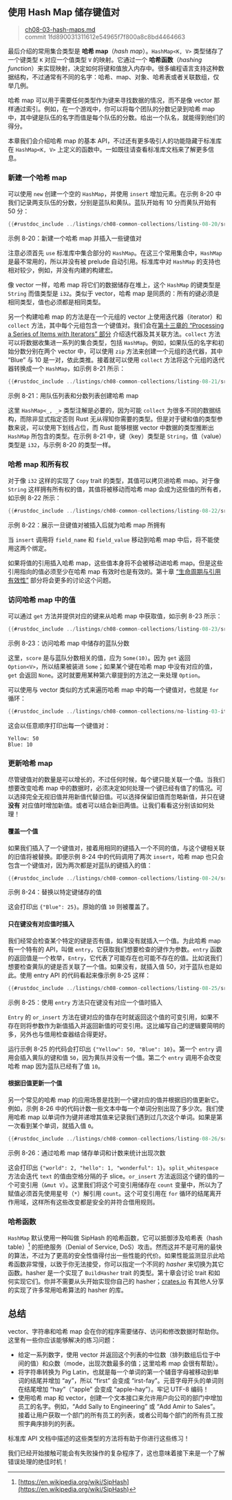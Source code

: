 ## 使用 Hash Map 储存键值对

> [ch08-03-hash-maps.md](https://github.com/rust-lang/book/blob/main/src/ch08-03-hash-maps.md)
> <br>
> commit 1fd890031311612e54965f7f800a8c8bd4464663

最后介绍的常用集合类型是 **哈希 map**（*hash map*）。`HashMap<K, V>` 类型储存了一个键类型 `K` 对应一个值类型 `V` 的映射。它通过一个 **哈希函数**（*hashing function*）来实现映射，决定如何将键和值放入内存中。很多编程语言支持这种数据结构，不过通常有不同的名字：哈希、map、对象、哈希表或者关联数组，仅举几例。

哈希 map 可以用于需要任何类型作为键来寻找数据的情况，而不是像 vector 那样通过索引。例如，在一个游戏中，你可以将每个团队的分数记录到哈希 map 中，其中键是队伍的名字而值是每个队伍的分数。给出一个队名，就能得到他们的得分。

本章我们会介绍哈希 map 的基本 API，不过还有更多吸引人的功能隐藏于标准库在 `HashMap<K, V>` 上定义的函数中。一如既往请查看标准库文档来了解更多信息。

### 新建一个哈希 map

可以使用 `new` 创建一个空的 `HashMap`，并使用 `insert` 增加元素。在示例 8-20 中我们记录两支队伍的分数，分别是蓝队和黄队。蓝队开始有 10 分而黄队开始有 50 分：

```rust
{{#rustdoc_include ../listings/ch08-common-collections/listing-08-20/src/main.rs:here}}
```

<span class="caption">示例 8-20：新建一个哈希 map 并插入一些键值对</span>

注意必须首先 `use` 标准库中集合部分的 `HashMap`。在这三个常用集合中，`HashMap` 是最不常用的，所以并没有被 prelude 自动引用。标准库中对 `HashMap` 的支持也相对较少，例如，并没有内建的构建宏。

像 vector 一样，哈希 map 将它们的数据储存在堆上，这个 `HashMap` 的键类型是 `String` 而值类型是 `i32`。类似于 vector，哈希 map 是同质的：所有的键必须是相同类型，值也必须都是相同类型。

另一个构建哈希 map 的方法是在一个元组的 vector 上使用迭代器（iterator）和 `collect` 方法，其中每个元组包含一个键值对。我们会在[第十三章的 “Processing a Series of Items with Iterators” 部分][iterators]<!-- ignore --> 介绍迭代器及其关联方法。`collect` 方法可以将数据收集进一系列的集合类型，包括 `HashMap`。例如，如果队伍的名字和初始分数分别在两个 vector 中，可以使用 `zip` 方法来创建一个元组的迭代器，其中 “Blue” 与 10 是一对，依此类推。接着就可以使用 `collect` 方法将这个元组的迭代器转换成一个 `HashMap`，如示例 8-21 所示：

```rust
{{#rustdoc_include ../listings/ch08-common-collections/listing-08-21/src/main.rs:here}}
```

<span class="caption">示例 8-21：用队伍列表和分数列表创建哈希 map</span>

这里 `HashMap<_, _>` 类型注解是必要的，因为可能 `collect` 为很多不同的数据结构，而除非显式指定否则 Rust 无从得知你需要的类型。但是对于键和值的类型参数来说，可以使用下划线占位，而 Rust 能够根据 vector 中数据的类型推断出 `HashMap` 所包含的类型。在示例 8-21 中，键（key）类型是 `String`，值（value）类型是 `i32`，与示例 8-20 的类型一样。

### 哈希 map 和所有权

对于像 `i32` 这样的实现了 `Copy` trait 的类型，其值可以拷贝进哈希 map。对于像 `String` 这样拥有所有权的值，其值将被移动而哈希 map 会成为这些值的所有者，如示例 8-22 所示：

```rust
{{#rustdoc_include ../listings/ch08-common-collections/listing-08-22/src/main.rs:here}}
```

<span class="caption">示例 8-22：展示一旦键值对被插入后就为哈希 map 所拥有</span>

当 `insert` 调用将 `field_name` 和 `field_value` 移动到哈希 map 中后，将不能使用这两个绑定。

如果将值的引用插入哈希 map，这些值本身将不会被移动进哈希 map。但是这些引用指向的值必须至少在哈希 map 有效时也是有效的。第十章 [“生命周期与引用有效性”][validating-references-with-lifetimes] 部分将会更多的讨论这个问题。

### 访问哈希 map 中的值

可以通过 `get` 方法并提供对应的键来从哈希 map 中获取值，如示例 8-23 所示：

```rust
{{#rustdoc_include ../listings/ch08-common-collections/listing-08-23/src/main.rs:here}}
```

<span class="caption">示例 8-23：访问哈希 map 中储存的蓝队分数</span>

这里，`score` 是与蓝队分数相关的值，应为 `Some(10)`。因为 `get` 返回 `Option<V>`，所以结果被装进 `Some`；如果某个键在哈希 map 中没有对应的值，`get` 会返回 `None`。这时就要用某种第六章提到的方法之一来处理 `Option`。

可以使用与 vector 类似的方式来遍历哈希 map 中的每一个键值对，也就是 `for` 循环：

```rust
{{#rustdoc_include ../listings/ch08-common-collections/no-listing-03-iterate-over-hashmap/src/main.rs:here}}
```

这会以任意顺序打印出每一个键值对：

```text
Yellow: 50
Blue: 10
```

### 更新哈希 map

尽管键值对的数量是可以增长的，不过任何时候，每个键只能关联一个值。当我们想要改变哈希 map 中的数据时，必须决定如何处理一个键已经有值了的情况。可以选择完全无视旧值并用新值代替旧值。可以选择保留旧值而忽略新值，并只在键 **没有** 对应值时增加新值。或者可以结合新旧两值。让我们看看这分别该如何处理！

#### 覆盖一个值

如果我们插入了一个键值对，接着用相同的键插入一个不同的值，与这个键相关联的旧值将被替换。即便示例 8-24 中的代码调用了两次 `insert`，哈希 map 也只会包含一个键值对，因为两次都是对蓝队的键插入的值：

```rust
{{#rustdoc_include ../listings/ch08-common-collections/listing-08-24/src/main.rs:here}}
```

<span class="caption">示例 8-24：替换以特定键储存的值</span>

这会打印出 `{"Blue": 25}`。原始的值 `10` 则被覆盖了。

#### 只在键没有对应值时插入

我们经常会检查某个特定的键是否有值，如果没有就插入一个值。为此哈希 map 有一个特有的 API，叫做 `entry`，它获取我们想要检查的键作为参数。`entry` 函数的返回值是一个枚举，`Entry`，它代表了可能存在也可能不存在的值。比如说我们想要检查黄队的键是否关联了一个值。如果没有，就插入值 50，对于蓝队也是如此。使用 entry API 的代码看起来像示例 8-25 这样：

```rust
{{#rustdoc_include ../listings/ch08-common-collections/listing-08-25/src/main.rs:here}}
```

<span class="caption">示例 8-25：使用 `entry` 方法只在键没有对应一个值时插入</span>

`Entry` 的 `or_insert` 方法在键对应的值存在时就返回这个值的可变引用，如果不存在则将参数作为新值插入并返回新值的可变引用。这比编写自己的逻辑要简明的多，另外也与借用检查器结合得更好。

运行示例 8-25 的代码会打印出 `{"Yellow": 50, "Blue": 10}`。第一个 `entry` 调用会插入黄队的键和值 `50`，因为黄队并没有一个值。第二个 `entry` 调用不会改变哈希 map 因为蓝队已经有了值 `10`。

#### 根据旧值更新一个值

另一个常见的哈希 map 的应用场景是找到一个键对应的值并根据旧的值更新它。例如，示例 8-26 中的代码计数一些文本中每一个单词分别出现了多少次。我们使用哈希 map 以单词作为键并递增其值来记录我们遇到过几次这个单词。如果是第一次看到某个单词，就插入值 `0`。

```rust
{{#rustdoc_include ../listings/ch08-common-collections/listing-08-26/src/main.rs:here}}
```

<span class="caption">示例 8-26：通过哈希 map 储存单词和计数来统计出现次数</span>

这会打印出 `{"world": 2, "hello": 1, "wonderful": 1}`。`split_whitespace` 方法会迭代 `text` 的值由空格分隔的子 slice。`or_insert` 方法返回这个键的值的一个可变引用（`&mut V`）。这里我们将这个可变引用储存在 `count` 变量中，所以为了赋值必须首先使用星号（`*`）解引用 `count`。这个可变引用在 `for` 循环的结尾离开作用域，这样所有这些改变都是安全的并符合借用规则。

### 哈希函数

`HashMap` 默认使用一种叫做 SipHash 的哈希函数，它可以抵御涉及哈希表（hash table）[^siphash] 的拒绝服务（Denial of Service, DoS）攻击。然而这并不是可用的最快的算法，不过为了更高的安全性值得付出一些性能的代价。如果性能监测显示此哈希函数非常慢，以致于你无法接受，你可以指定一个不同的 *hasher* 来切换为其它函数。hasher 是一个实现了 `BuildHasher` trait 的类型。第十章会讨论 trait 和如何实现它们。你并不需要从头开始实现你自己的 hasher；[crates.io](https://crates.io) 有其他人分享的实现了许多常用哈希算法的 hasher 的库。

[^siphash]: [https://en.wikipedia.org/wiki/SipHash](https://en.wikipedia.org/wiki/SipHash)

## 总结

vector、字符串和哈希 map 会在你的程序需要储存、访问和修改数据时帮助你。这里有一些你应该能够解决的练习问题：

* 给定一系列数字，使用 vector 并返回这个列表的中位数（排列数组后位于中间的值）和众数（mode，出现次数最多的值；这里哈希 map 会很有帮助）。
* 将字符串转换为 Pig Latin，也就是每一个单词的第一个辅音字母被移动到单词的结尾并增加 “ay”，所以 “first” 会变成 “irst-fay”。元音字母开头的单词则在结尾增加  “hay”（“apple” 会变成 “apple-hay”）。牢记 UTF-8 编码！
* 使用哈希 map 和 vector，创建一个文本接口来允许用户向公司的部门中增加员工的名字。例如，“Add Sally to Engineering” 或 “Add Amir to Sales”。接着让用户获取一个部门的所有员工的列表，或者公司每个部门的所有员工按照字典序排列的列表。

标准库 API 文档中描述的这些类型的方法将有助于你进行这些练习！

我们已经开始接触可能会有失败操作的复杂程序了，这也意味着接下来是一个了解错误处理的绝佳时机！

[iterators]: ch13-02-iterators.html
[validating-references-with-lifetimes]:
ch10-03-lifetime-syntax.html#生命周期与引用有效性
